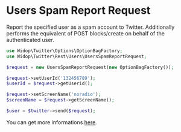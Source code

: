 # Users Spam Report Request

Report the specified user as a spam account to Twitter.
Additionally performs the equivalent of POST blocks/create on behalf of the authenticated user.

``` php
use Widop\Twitter\Options\OptionBagFactory;
use Widop\Twitter\Rest\Users\UsersSpamReportRequest;

$request = new UsersSpamReportRequest(new OptionBagFactory());

$request->setUserId('132456789');
$userId = $request->getUserid();

$request->setScreenName('noradio');
$screenName = $request->getScreenName();

$user = $twitter->send($request);
```

You can get more informations [here](https://dev.twitter.com/docs/api/1.1/post/users/report_spam).
